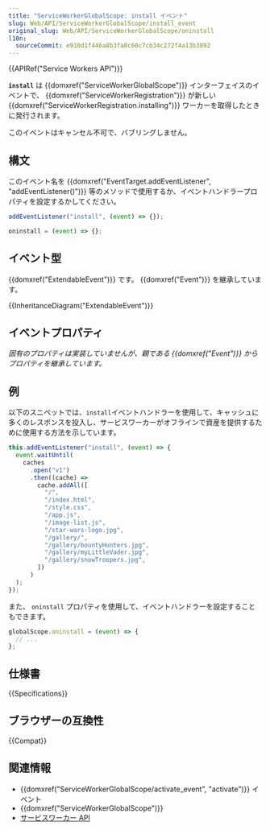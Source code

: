 ```yaml
---
title: "ServiceWorkerGlobalScope: install イベント"
slug: Web/API/ServiceWorkerGlobalScope/install_event
original_slug: Web/API/ServiceWorkerGlobalScope/oninstall
l10n:
  sourceCommit: e910d1f446a8b3fa8c60c7cb34c272f4a13b3892
---
```


{{APIRef("Service Workers API")}}

**`install`** は {{domxref("ServiceWorkerGlobalScope")}} インターフェイスのイベントで、 {{domxref("ServiceWorkerRegistration")}} が新しい {{domxref("ServiceWorkerRegistration.installing")}} ワーカーを取得したときに発行されます。

このイベントはキャンセル不可で、バブリングしません。

## 構文

このイベント名を {{domxref("EventTarget.addEventListener", "addEventListener()")}} 等のメソッドで使用するか、イベントハンドラープロパティを設定するかしてください。

```js
addEventListener("install", (event) => {});

oninstall = (event) => {};
```

## イベント型

{{domxref("ExtendableEvent")}} です。 {{domxref("Event")}} を継承しています。

{{InheritanceDiagram("ExtendableEvent")}}

## イベントプロパティ

_固有のプロパティは実装していませんが、親である {{domxref("Event")}} からプロパティを継承しています。_

## 例

以下のスニペットでは、`install`イベントハンドラーを使用して、キャッシュに多くのレスポンスを投入し、サービスワーカーがオフラインで資産を提供するために使用する方法を示しています。

```js
this.addEventListener("install", (event) => {
  event.waitUntil(
    caches
      .open("v1")
      .then((cache) =>
        cache.addAll([
          "/",
          "/index.html",
          "/style.css",
          "/app.js",
          "/image-list.js",
          "/star-wars-logo.jpg",
          "/gallery/",
          "/gallery/bountyHunters.jpg",
          "/gallery/myLittleVader.jpg",
          "/gallery/snowTroopers.jpg",
        ])
      )
  );
});
```

また、 `oninstall` プロパティを使用して、イベントハンドラーを設定することもできます。

```js
globalScope.oninstall = (event) => {
  // ...
};
```

## 仕様書

{{Specifications}}

## ブラウザーの互換性

{{Compat}}

## 関連情報

- {{domxref("ServiceWorkerGlobalScope/activate_event", "activate")}} イベント
- {{domxref("ServiceWorkerGlobalScope")}}
- [サービスワーカー API](/ja/docs/Web/API/Service_Worker_API)
